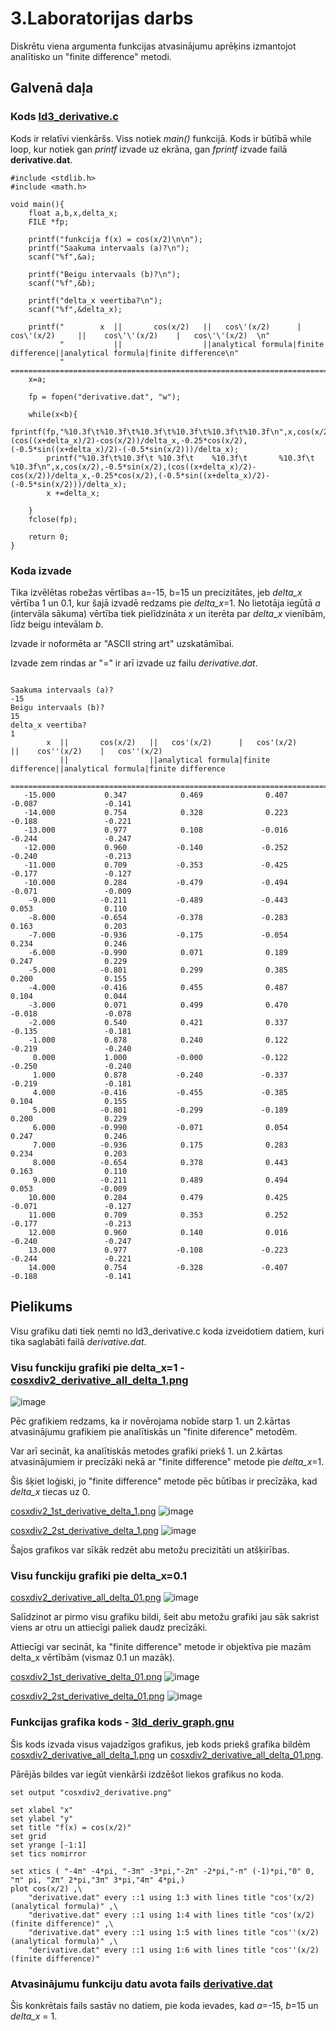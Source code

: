 # 3.Laboratorijas darbs
Diskrētu viena argumenta funkcijas atvasinājumu aprēķins izmantojot analītisko un "finite difference" metodi.
## Galvenā daļa

### Kods [ld3_derivative.c](https://github.com/Lasiurus/RTR-105/blob/main/3ld_derivative/ld3_derivative.c)

Kods ir relatīvi vienkāršs. Viss notiek *main()* funkcijā. Kods ir būtībā while loop, kur notiek gan *printf* izvade uz ekrāna, gan *fprintf* izvade failā **derivative.dat**.

```#include <stdio.h>
#include <stdlib.h>
#include <math.h>

void main(){
    float a,b,x,delta_x;
    FILE *fp;

    printf("funkcija f(x) = cos(x/2)\n\n");
    printf("Saakuma intervaals (a)?\n");
    scanf("%f",&a);

    printf("Beigu intervaals (b)?\n");
    scanf("%f",&b);

    printf("delta_x veertiba?\n");
    scanf("%f",&delta_x);

    printf("        x  ||       cos(x/2)   ||   cos\'(x/2)      |   cos\'(x/2)     ||    cos\'\'(x/2)    |   cos\'\'(x/2)  \n"
           "           ||                  ||analytical formula|finite difference||analytical formula|finite difference\n"
           "    ========================================================================================================\n");
    x=a;

    fp = fopen("derivative.dat", "w");

    while(x<b){
        fprintf(fp,"%10.3f\t%10.3f\t%10.3f\t%10.3f\t%10.3f\t%10.3f\n",x,cos(x/2),-0.5*sin(x/2),(cos((x+delta_x)/2)-cos(x/2))/delta_x,-0.25*cos(x/2),(-0.5*sin((x+delta_x)/2)-(-0.5*sin(x/2)))/delta_x);
        printf("%10.3f\t%10.3f\t %10.3f\t    %10.3f\t       %10.3f\t    %10.3f\n",x,cos(x/2),-0.5*sin(x/2),(cos((x+delta_x)/2)-cos(x/2))/delta_x,-0.25*cos(x/2),(-0.5*sin((x+delta_x)/2)-(-0.5*sin(x/2)))/delta_x);
        x +=delta_x;
      
    }
    fclose(fp);

    return 0;
}
```

### Koda izvade
Tika izvēlētas robežas vērtības a=-15, b=15 un precizitātes, jeb *delta_x* vērtība 1 un 0.1, kur šajā izvadē redzams pie *delta_x*=1.
No lietotāja iegūtā *a* (intervāla sākuma) vērtība tiek pielīdzināta *x* un iterēta par *delta_x* vienībām, līdz beigu intevālam *b*.

Izvade ir noformēta ar "ASCII string art" uzskatāmībai.

Izvade zem rindas ar "=" ir arī izvade uz failu *derivative.dat*.

```funkcija f(x) = cos(x/2)

Saakuma intervaals (a)?
-15
Beigu intervaals (b)?
15
delta_x veertiba?
1
        x  ||       cos(x/2)   ||   cos'(x/2)      |   cos'(x/2)     ||    cos''(x/2)    |   cos''(x/2)  
           ||                  ||analytical formula|finite difference||analytical formula|finite difference
    ========================================================================================================
   -15.000           0.347            0.469              0.407             -0.087               -0.141
   -14.000           0.754            0.328              0.223             -0.188               -0.221
   -13.000           0.977            0.108             -0.016             -0.244               -0.247
   -12.000           0.960           -0.140             -0.252             -0.240               -0.213
   -11.000           0.709           -0.353             -0.425             -0.177               -0.127
   -10.000           0.284           -0.479             -0.494             -0.071               -0.009
    -9.000          -0.211           -0.489             -0.443              0.053                0.110
    -8.000          -0.654           -0.378             -0.283              0.163                0.203
    -7.000          -0.936           -0.175             -0.054              0.234                0.246
    -6.000          -0.990            0.071              0.189              0.247                0.229
    -5.000          -0.801            0.299              0.385              0.200                0.155
    -4.000          -0.416            0.455              0.487              0.104                0.044
    -3.000           0.071            0.499              0.470             -0.018               -0.078
    -2.000           0.540            0.421              0.337             -0.135               -0.181
    -1.000           0.878            0.240              0.122             -0.219               -0.240
     0.000           1.000           -0.000             -0.122             -0.250               -0.240
     1.000           0.878           -0.240             -0.337             -0.219               -0.181
     4.000          -0.416           -0.455             -0.385              0.104                0.155
     5.000          -0.801           -0.299             -0.189              0.200                0.229
     6.000          -0.990           -0.071              0.054              0.247                0.246
     7.000          -0.936            0.175              0.283              0.234                0.203
     8.000          -0.654            0.378              0.443              0.163                0.110
     9.000          -0.211            0.489              0.494              0.053               -0.009
    10.000           0.284            0.479              0.425             -0.071               -0.127
    11.000           0.709            0.353              0.252             -0.177               -0.213
    12.000           0.960            0.140              0.016             -0.240               -0.247
    13.000           0.977           -0.108             -0.223             -0.244               -0.221
    14.000           0.754           -0.328             -0.407             -0.188               -0.141
```


## Pielikums

Visu grafiku dati tiek ņemti no ld3_derivative.c koda izveidotiem datiem, kuri tika saglabāti failā *derivative.dat*.
### Visu funckiju grafiki pie delta_x=1 - [cosxdiv2_derivative_all_delta_1.png](https://github.com/Lasiurus/RTR-105/blob/main/3ld_derivative/cosxdiv2_2nd_derivative_delta_1.png)
![image](https://github.com/Lasiurus/RTR-105/blob/main/3ld_derivative/cosxdiv2_2nd_derivative_delta_1.png)

Pēc grafikiem redzams, ka ir novērojama nobīde starp 1. un 2.kārtas atvasinājumu grafikiem pie analītiskās un "finite diference" metodēm.

Var arī secināt, ka analītiskās metodes grafiki priekš 1. un 2.kārtas atvasinājumiem ir precīzāki nekā ar "finite difference" metode pie *delta_x*=1.

Šis šķiet loģiski, jo "finite difference" metode pēc būtības ir precīzāka, kad *delta_x* tiecas uz 0.


[cosxdiv2_1st_derivative_delta_1.png](https://github.com/Lasiurus/RTR-105/blob/main/3ld_derivative/cosxdiv2_1st_derivative_delta_1.png)
![image](https://github.com/Lasiurus/RTR-105/blob/main/3ld_derivative/cosxdiv2_1st_derivative_delta_1.png)

[cosxdiv2_2st_derivative_delta_1.png](https://github.com/Lasiurus/RTR-105/blob/main/3ld_derivative/cosxdiv2_2st_derivative_delta_1.png)
![image](https://github.com/Lasiurus/RTR-105/blob/main/3ld_derivative/cosxdiv2_2st_derivative_delta_1.png)

Šajos grafikos var sīkāk redzēt abu metožu precizitāti un atšķirības.

### Visu funckiju grafiki pie delta_x=0.1
[cosxdiv2_derivative_all_delta_01.png](https://github.com/Lasiurus/RTR-105/blob/main/3ld_derivative/cosxdiv2_derivative_all_delta_01.png)
![image](https://github.com/Lasiurus/RTR-105/blob/main/3ld_derivative/cosxdiv2_derivative_all_delta_01.png)

Salīdzinot ar pirmo visu grafiku bildi, šeit abu metožu grafiki jau sāk sakrist viens ar otru un attiecīgi paliek daudz precīzāki. 

Attiecīgi var secināt, ka "finite difference" metode ir objektīva pie mazām delta_x vērtībām (vismaz 0.1 un mazāk).

[cosxdiv2_1st_derivative_delta_01.png](https://github.com/Lasiurus/RTR-105/blob/main/3ld_derivative/cosxdiv2_1st_derivative_delta_01.png)
![image](https://github.com/Lasiurus/RTR-105/blob/main/3ld_derivative/cosxdiv2_1st_derivative_delta_01.png)

[cosxdiv2_2st_derivative_delta_01.png](https://github.com/Lasiurus/RTR-105/blob/main/3ld_derivative/cosxdiv2_2st_derivative_delta_01.png)
![image](https://github.com/Lasiurus/RTR-105/blob/main/3ld_derivative/cosxdiv2_2st_derivative_delta_01.png)



### Funkcijas grafika kods - [3ld_deriv_graph.gnu](https://github.com/Lasiurus/RTR-105/blob/main/3ld_derivative/3ld_deriv_graph.gnu)

Šis kods izvada visus vajadzīgos grafikus, jeb kods priekš grafika bildēm [cosxdiv2_derivative_all_delta_1.png](https://github.com/Lasiurus/RTR-105/blob/main/3ld_derivative/cosxdiv2_2nd_derivative_delta_1.png) un [cosxdiv2_derivative_all_delta_01.png](https://github.com/Lasiurus/RTR-105/blob/main/3ld_derivative/cosxdiv2_derivative_all_delta_01.png).

Pārējās bildes var iegūt vienkārši izdzēšot liekos grafikus no koda.

```set terminal png
set output "cosxdiv2_derivative.png"

set xlabel "x"
set ylabel "y"
set title "f(x) = cos(x/2)"
set grid
set yrange [-1:1]
set tics nomirror

set xtics ( "-4π" -4*pi, "-3π" -3*pi,"-2π" -2*pi,"-π" (-1)*pi,"0" 0, "π" pi, "2π" 2*pi,"3π" 3*pi,"4π" 4*pi,)
plot cos(x/2) ,\
    "derivative.dat" every ::1 using 1:3 with lines title "cos'(x/2) (analytical formula)" ,\
    "derivative.dat" every ::1 using 1:4 with lines title "cos'(x/2) (finite difference)" ,\
    "derivative.dat" every ::1 using 1:5 with lines title "cos''(x/2) (analytical formula)" ,\
    "derivative.dat" every ::1 using 1:6 with lines title "cos''(x/2) (finite difference)"
```

### Atvasinājumu funkciju datu avota fails [derivative.dat](https://github.com/Lasiurus/RTR-105/blob/main/3ld_derivative/derivative.dat)

Šis konkrētais fails sastāv no datiem, pie koda ievades, kad *a*=-15, *b*=15 un *delta_x* = 1.
